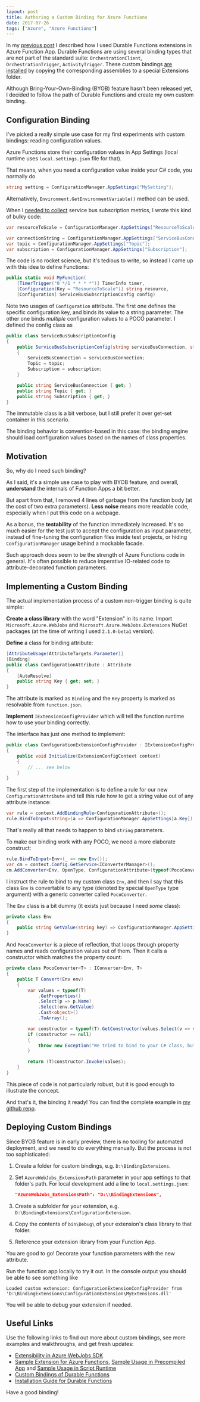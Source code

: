 ```yaml
---
layout: post
title: Authoring a Custom Binding for Azure Functions
date: 2017-07-26
tags: ["Azure", "Azure Functions"]
---
```


In my [previous post](https://mikhail.io/2017/07/custom-autoscaling-with-durable-functions/)
I described how I used Durable Functions extensions
in Azure Function App. Durable Functions are using several binding types
that are not part of the standard suite: `OrchestrationClient`,
`OrchestrationTrigger`, `ActivityTrigger`. These custom bindings 
[are installed](https://azure.github.io/azure-functions-durable-extension/articles/installation.html)
by copying the corresponding assemblies to a special Extensions folder.

Although Bring-Your-Own-Binding (BYOB) feature hasn't been released yet, I
decided to follow the path of Durable Functions and create my own 
custom binding.

Configuration Binding
---------------------

I've picked a really simple use case for my first experiments with custom
bindings: reading configuration values.

Azure Functions store their configuration values in App Settings (local
runtime uses `local.settings.json` file for that).

That means, when you need a configuration value inside your C# code,
you normally do

``` cs
string setting = ConfigurationManager.AppSettings["MySetting"];
```

Alternatively, `Environment.GetEnvironmentVariable()` method can be used.

When I [needed to collect](https://mikhail.io/2017/07/custom-auto-scaling-in-azure/) 
service bus subscription metrics, I wrote this kind of bulky code:

``` cs
var resourceToScale = ConfigurationManager.AppSettings["ResourceToScale"];

var connectionString = ConfigurationManager.AppSettings["ServiceBusConnection"];
var topic = ConfigurationManager.AppSettings["Topic"];
var subscription = ConfigurationManager.AppSettings["Subscription"];
```

The code is no rocket science, but it's tedious to write, so instead I came
up with this idea to define Functions:

``` cs
public static void MyFunction(
    [TimerTrigger("0 */1 * * * *")] TimerInfo timer,
    [Configuration(Key = "ResourceToScale")] string resource,
    [Configuration] ServiceBusSubscriptionConfig config)
```

Note two usages of `Configuration` attribute. The first one defines the 
specific configuration key, and binds its value to a string parameter. The 
other one binds *multiple* configuration values to a POCO parameter. I defined
the config class as

``` cs
public class ServiceBusSubscriptionConfig
{
    public ServiceBusSubscriptionConfig(string serviceBusConnection, string topic, string subscription)
    {
        ServiceBusConnection = serviceBusConnection;
        Topic = topic;
        Subscription = subscription;
    }

    public string ServiceBusConnection { get; }
    public string Topic { get; }
    public string Subscription { get; }
}
```

The immutable class is a bit verbose, but I still prefer it over get-set
container in this scenario.

The binding behavior is convention-based in this case: the binding engine
should load configuration values based on the names of class properties.

Motivation
----------

So, why do I need such binding?

As I said, it's a simple use case to play with BYOB feature, and overall,
**understand** the internals of Function Apps a bit better.

But apart from that, I removed 4 lines of garbage from the function body
(at the cost of two extra parameters). **Less noise** means more readable code,
especially when I put this code on a webpage.

As a bonus, the **testability** of the function immediately increased. It's so
much easier for the test just to accept the configuration as input parameter,
instead of fine-tuning the configuration files inside test projects, or
hiding `ConfigurationManager` usage behind a mockable facade.

Such approach does seem to be the strength of Azure Functions code in
general. It's often possible to reduce imperative IO-related code to 
attribute-decorated function parameters.

Implementing a Custom Binding
-----------------------------

The actual implementation process of a custom non-trigger binding is quite
simple:

**Create a class library** with the word "Extension" in its name. Import
`Microsoft.Azure.WebJobs` and `Microsoft.Azure.WebJobs.Extensions` NuGet
packages (at the time of writing I used `2.1.0-beta1` version).

**Define** a class for binding attribute:

``` cs
[AttributeUsage(AttributeTargets.Parameter)]
[Binding]
public class ConfigurationAttribute : Attribute
{
    [AutoResolve]
    public string Key { get; set; }
}
```

The attribute is marked as `Binding` and the `Key` property is marked as
resolvable from `function.json`.

**Implement** `IExtensionConfigProvider` which will tell the function runtime
how to use your binding correctly.

The interface has just one method to implement:

``` cs
public class ConfigurationExtensionConfigProvider : IExtensionConfigProvider
{
    public void Initialize(ExtensionConfigContext context)
    {
        // ... see below
    }
}

```

The first step of the implementation is to define a rule for our new
`ConfigurationAttribute` and tell this rule how to get a string value out
of any attribute instance:

``` cs
var rule = context.AddBindingRule<ConfigurationAttribute>();
rule.BindToInput<string>(a => ConfigurationManager.AppSettings[a.Key]);
```

That's really all that needs to happen to bind `string` parameters.

To make our binding work with any POCO, we need a more elaborate construct:

``` cs
rule.BindToInput<Env>(_ => new Env());
var cm = context.Config.GetService<IConverterManager>();
cm.AddConverter<Env, OpenType, ConfigurationAttribute>(typeof(PocoConverter<>));
```

I instruct the rule to bind to my custom class `Env`, and then I say that
this class `Env` is convertable to any type (denoted by special `OpenType`
type argument) with a generic converter called `PocoConverter`.

The `Env` class is a bit dummy (it exists just because I need *some* class):

``` cs
private class Env
{
    public string GetValue(string key) => ConfigurationManager.AppSettings[key];
}
```

And `PocoConverter` is a piece of reflection, that loops through property
names and reads configuration values out of them. Then it calls a constructor
which matches the property count:

``` cs
private class PocoConverter<T> : IConverter<Env, T>
{
    public T Convert(Env env)
    {
        var values = typeof(T)
            .GetProperties()
            .Select(p => p.Name)
            .Select(env.GetValue)
            .Cast<object>()
            .ToArray();

        var constructor = typeof(T).GetConstructor(values.Select(v => v.GetType()).ToArray());
        if (constructor == null)
        {
            throw new Exception("We tried to bind to your C# class, but it looks like there's no constructor which accepts all property values");
        }

        return (T)constructor.Invoke(values);
    }
}
```

This piece of code is not particularly robust, but it is good enough to
illustrate the concept.

And that's it, the binding it ready! You can find the complete example in
[my github repo](https://github.com/mikhailshilkov/mikhailio-samples/tree/master/custom-binding-azure-functions).

Deploying Custom Bindings
-------------------------

Since BYOB feature is in early preview, there is no tooling for automated
deployment, and we need to do everything manually. But the process is not
too sophisticated:

1. Create a folder for custom bindings, e.g. `D:\BindingExtensions`.

2. Set `AzureWebJobs_ExtensionsPath` parameter in your app settings
to that folder's path. For local development add a line to `local.settings.json`:

    ``` json
    "AzureWebJobs_ExtensionsPath": "D:\\BindingExtensions",
    ```

3. Create a subfolder for your extension, e.g. 
`D:\BindingExtensions\ConfigurationExtension`.

4. Copy the contents of `bin\Debug\` of your extension's class library
to that folder.

5. Reference your extension library from your Function App.

You are good to go! Decorate your function parameters with the new attribute.

Run the function app locally to try it out. In the console output you should
be able to see something like

```
Loaded custom extension: ConfigurationExtensionConfigProvider from 
'D:\BindingExtensions\ConfigurationExtension\MyExtensions.dll'
```

You will be able to debug your extension if needed.

Useful Links
------------

Use the following links to find out more about custom bindings, see more
examples and walkthroughs, and get fresh updates:

- [Extensibility in Azure WebJobs SDK](https://github.com/Azure/azure-webjobs-sdk/wiki/Extensibility)
- [Sample Extension for Azure Functions](https://github.com/Azure/WebJobsExtensionSamples/tree/master/SampleExtension),
[Sample Usage in Precompiled App](https://github.com/Azure/WebJobsExtensionSamples/blob/master/FunctionApp/ReaderFunction.cs) and
[Sample Usage in Script Runtime](https://github.com/Azure/WebJobsExtensionSamples/tree/master/ScriptRuntimeSample/Reader)
- [Custom Bindings of Durable Functions](https://github.com/Azure/azure-functions-durable-extension/tree/master/src/WebJobs.Extensions.DurableTask)
- [Installation Guide for Durable Functions](https://azure.github.io/azure-functions-durable-extension/articles/installation.html)

Have a good binding!